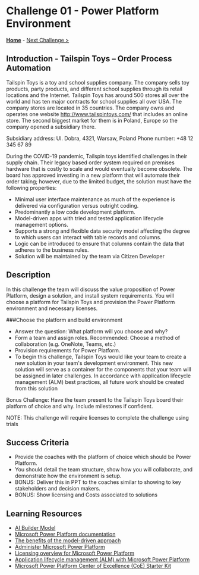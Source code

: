 # Challenge 01 - Power Platform Environment

**[Home](../README.md)** - [Next Challenge >](./Challenge-02.md)


## Introduction - Tailspin Toys – Order Process Automation

Tailspin Toys is a toy and school supplies company. The company sells toy products, party products, and different school supplies through its retail locations and the Internet. Tailspin Toys has around 500 stores all over the world and has ten major contracts for school supplies all over USA. The company stores are located in 35 countries. The company owns and operates one website http://www.tailspintoys.com/ that includes an online store. The second biggest market for them is in Poland, Europe so the company opened a subsidiary there.

Subsidiary address: Ul. Dobra, 4321, Warsaw, Poland
Phone number: +48 12 345 67 89
 
During the COVID-19 pandemic, Tailspin toys identified challenges in their supply chain.  Their legacy based order system required on premises hardware that is costly to scale and would eventually become obsolete.  The board has approved investing in a new platform that will automate their order taking; however, due to the limited budget, the solution must have the following properties:
 
- Minimal user interface maintenance as much of the experience is delivered via configuration versus outright coding.
- Predominantly a low code development platform.
- Model-driven apps with tried and tested application lifecycle management options.
- Supports a strong and flexible data security model affecting the degree to which users can interact with table records and columns. 
- Logic can be introduced to ensure that columns contain the data that adheres to the business rules.
- Solution will be maintained by the team via Citizen Developer

## Description

In this challenge the team will discuss the value proposition of Power Platform, design a solution, and install system requirements.
You will choose a platform for Tailspin Toys and provision the Power Platform environment and necessary licenses.

###Choose the platform and build environment
  
- Answer the question:  What platform will you choose and why?
- Form a team and assign roles.  Recommended:  Choose a method of collaboration (e.g. OneNote, Teams, etc.)
- Provision requirements for Power Platform.
- To begin this challenge, Tailspin Toys would like your team to create a new solution in your team's development environment. This new solution will serve as a container for the components that your team will be assigned in later challenges. In accordance with application lifecycle management (ALM) best practices, all future work should be created from this solution

Bonus Challenge: Have the team present to the Tailspin Toys board their platform of choice and why.  Include milestones if confident.

NOTE: This challenge will require licenses to complete the challenge using trials

## Success Criteria

- Provide the coaches with the platform of choice which should be Power Platform.
- You should detail the team structure, show how you will collaborate, and demonstrate how the environment is setup.   
- BONUS:  Deliver this in PPT to the coaches similar to showing to key stakeholders and decision makers.
- BONUS:  Show licensing and Costs associated to solutions

## Learning Resources

* [AI Builder Model](https://docs.microsoft.com/en-us/ai-builder/build-model)
* [Microsoft Power Platform documentation](https://docs.microsoft.com/en-us/power-platform/)
* [The benefits of the model-driven approach](https://docs.microsoft.com/en-us/power-apps/maker/model-driven-apps/app-value-proposition)
* [Administer Microsoft Power Platform](https://docs.microsoft.com/en-us/power-platform/admin/admin-documentation)
* [Licensing overview for Microsoft Power Platform](https://docs.microsoft.com/en-us/power-platform/admin/pricing-billing-skus)
* [Application lifecycle management (ALM) with Microsoft Power Platform](https://docs.microsoft.com/en-us/power-platform/alm/)
* [Microsoft Power Platform Center of Excellence (CoE) Starter Kit](https://docs.microsoft.com/en-us/power-platform/guidance/coe/starter-kit )


